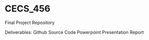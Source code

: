 # CECS_456
Final Project Repository

Deliverables:
Github Source Code
Powerpoint Presentation
Report
